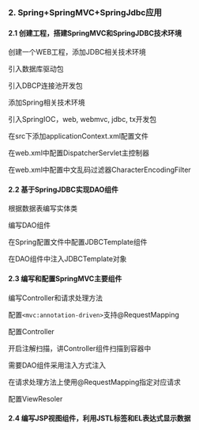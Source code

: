 ### 2. Spring+SpringMVC+SpringJdbc应用

#### 2.1 创建工程，搭建SpringMVC和SpringJDBC技术环境

创建一个WEB工程，添加JDBC相关技术环境

引入数据库驱动包

引入DBCP连接池开发包

添加Spring相关技术环境

引入SpringIOC，web, webmvc, jdbc, tx开发包

在src下添加applicationContext.xml配置文件

在web.xml中配置DispatcherServlet主控制器

在web.xml中配置中文乱码过滤器CharacterEncodingFilter

#### 2.2 基于SpringJDBC实现DAO组件

根据数据表编写实体类

编写DAO组件

在Spring配置文件中配置JDBCTemplate组件

在DAO组件中注入JDBCTemplate对象

#### 2.3 编写和配置SpringMVC主要组件

编写Controller和请求处理方法

配置`<mvc:annotation-driven>`支持@RequestMapping

配置Controller

开启注解扫描，讲Controller组件扫描到容器中

需要DAO组件采用注入方式注入

在请求处理方法上使用@RequestMapping指定对应请求

配置ViewResoler

#### 2.4 编写JSP视图组件，利用JSTL标签和EL表达式显示数据















































